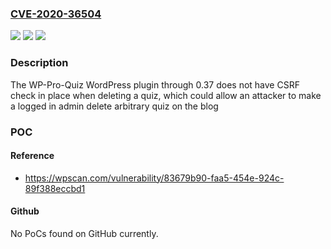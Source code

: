 ### [CVE-2020-36504](https://cve.mitre.org/cgi-bin/cvename.cgi?name=CVE-2020-36504)
![](https://img.shields.io/static/v1?label=Product&message=Wp-Pro-Quiz&color=blue)
![](https://img.shields.io/static/v1?label=Version&message=0.37%3C%3D%200.37%20&color=brighgreen)
![](https://img.shields.io/static/v1?label=Vulnerability&message=CWE-352%20Cross-Site%20Request%20Forgery%20(CSRF)&color=brighgreen)

### Description

The WP-Pro-Quiz WordPress plugin through 0.37 does not have CSRF check in place when deleting a quiz, which could allow an attacker to make a logged in admin delete arbitrary quiz on the blog

### POC

#### Reference
- https://wpscan.com/vulnerability/83679b90-faa5-454e-924c-89f388eccbd1

#### Github
No PoCs found on GitHub currently.


